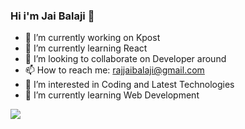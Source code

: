 ### Hi i'm Jai Balaji 👋

- 🔭 I’m currently working on Kpost
- 🌱 I’m currently learning React
- 👯 I’m looking to collaborate on Developer around 
- 📫 How to reach me: rajjaibalaji@gmail.com
- 👀 I’m interested in Coding and Latest Technologies
- 🌱 I’m currently learning Web Development
<img src="https://cdn.pixabay.com/photo/2015/04/23/22/00/tree-736885__480.jpg" />
